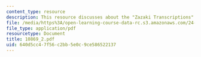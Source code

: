 ```yaml
---
content_type: resource
description: This resource discusses about the "Zazaki Transcriptions".
file: /media/https%3A/open-learning-course-data-rc.s3.amazonaws.com/24-942-grammar-of-a-less-familiar-language-spring-2003/640d5cc47f56c2bb5e0c9ce586522137_10869_2.pdf
file_type: application/pdf
resourcetype: Document
title: 10869_2.pdf
uid: 640d5cc4-7f56-c2bb-5e0c-9ce586522137
---
```

